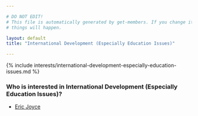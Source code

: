 ```yaml
---

# DO NOT EDIT!
# This file is automatically generated by get-members. If you change it, bad
# things will happen.

layout: default
title: "International Development (Especially Education Issues)"

---
```


{% include interests/international-development-especially-education-issues.md %}

### Who is interested in International Development (Especially Education Issues)?


* [Eric Joyce](../members/eric-joyce.html)

